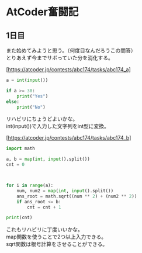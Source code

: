 # AtCoder奮闘記
## 1日目
また始めてみようと思う。（何度目なんだろうこの問答）    
とりあえず今までサボっていた分を消化する。     

[https://atcoder.jp/contests/abc174/tasks/abc174_a]

```python
a = int(input())

if a >= 30:
    print("Yes")
else:
    print("No")
```

リハビリにちょうどよいかな。    
int(input())で入力した文字列をint型に変換。    

[https://atcoder.jp/contests/abc174/tasks/abc174_b]

```python
import math

a, b = map(int, input().split())
cnt = 0



for i in range(a):
    num, num2 = map(int, input().split())
    ans_root = math.sqrt((num ** 2) + (num2 ** 2))
    if ans_root <= b:
        cnt = cnt + 1

print(cnt)
```
これもリハビリに丁度いいかな。    
map関数を使うことで2つ以上入力できる。    
sqrt関数は根号計算をさせることができる。    